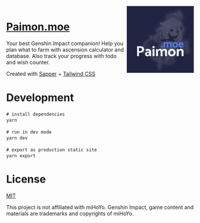 <img src="static/paimon-og.png" align="right" width="180px"/>

# [Paimon.moe](https://paimon.moe)

Your best Genshin Impact companion! Help you plan what to farm with ascension calculator and database. Also track your progress with todo and wish counter.

Created with [Sapper](https://sapper.svelte.dev/) + [Tailwind CSS](https://tailwindcss.com/)

# Development

```
# install dependencies
yarn

# run in dev mode
yarn dev

# export as production static site
yarn export
```

# License

[MIT](https://github.com/MadeBaruna/paimon-moe/blob/main/LICENSE)

This project is not affiliated with miHoYo.
Genshin Impact, game content and materials are trademarks and copyrights of miHoYo.
